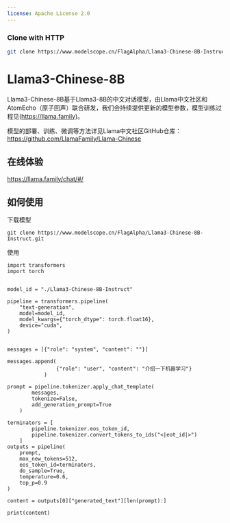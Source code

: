 ```yaml
---
license: Apache License 2.0
---
```

### Clone with HTTP
```bash
git clone https://www.modelscope.cn/FlagAlpha/Llama3-Chinese-8B-Instruct.git
```

# Llama3-Chinese-8B 

Llama3-Chinese-8B基于Llama3-8B的中文对话模型，由Llama中文社区和AtomEcho（原子回声）联合研发，我们会持续提供更新的模型参数，模型训练过程见(https://llama.family)。

模型的部署、训练、微调等方法详见Llama中文社区GitHub仓库：https://github.com/LlamaFamily/Llama-Chinese

## 在线体验

https://llama.family/chat/#/

## 如何使用

下载模型
```
git clone https://www.modelscope.cn/FlagAlpha/Llama3-Chinese-8B-Instruct.git
```

使用
```
import transformers
import torch


model_id = "./Llama3-Chinese-8B-Instruct"

pipeline = transformers.pipeline(
    "text-generation",
    model=model_id,
    model_kwargs={"torch_dtype": torch.float16},
    device="cuda",
)


messages = [{"role": "system", "content": ""}]

messages.append(
                {"role": "user", "content": "介绍一下机器学习"}
            )

prompt = pipeline.tokenizer.apply_chat_template(
        messages, 
        tokenize=False, 
        add_generation_prompt=True
    )

terminators = [
        pipeline.tokenizer.eos_token_id,
        pipeline.tokenizer.convert_tokens_to_ids("<|eot_id|>")
    ]
outputs = pipeline(
    prompt,
    max_new_tokens=512,
    eos_token_id=terminators,
    do_sample=True,
    temperature=0.6,
    top_p=0.9
)

content = outputs[0]["generated_text"][len(prompt):]

print(content)
```
